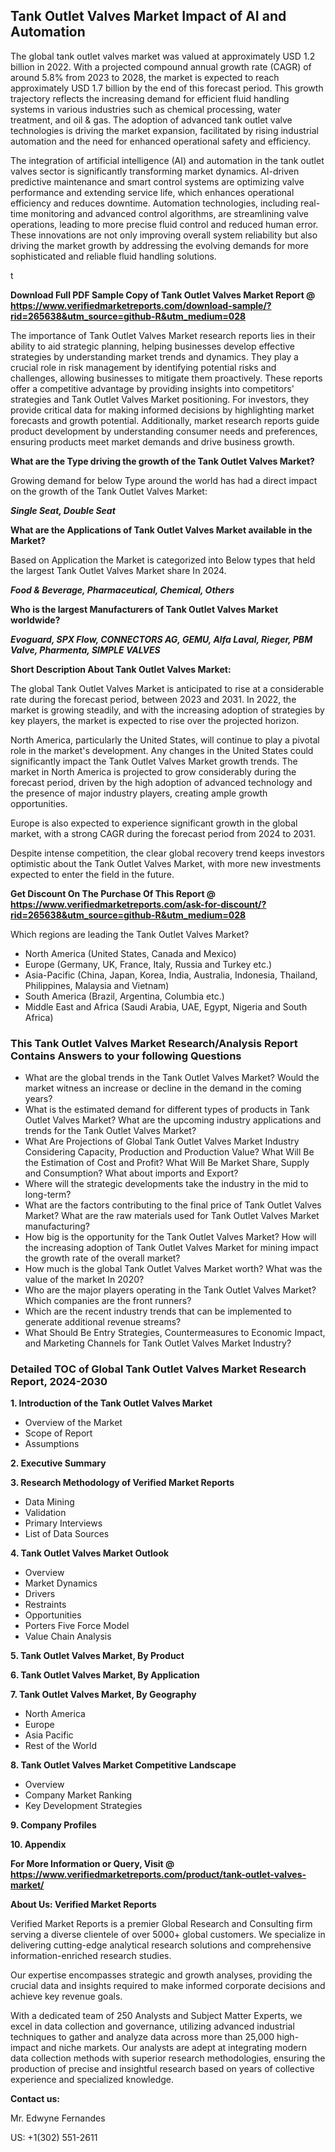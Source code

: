 <h2>Tank Outlet Valves Market Impact of AI and Automation</h2><p>The global tank outlet valves market was valued at approximately USD 1.2 billion in 2022. With a projected compound annual growth rate (CAGR) of around 5.8% from 2023 to 2028, the market is expected to reach approximately USD 1.7 billion by the end of this forecast period. This growth trajectory reflects the increasing demand for efficient fluid handling systems in various industries such as chemical processing, water treatment, and oil & gas. The adoption of advanced tank outlet valve technologies is driving the market expansion, facilitated by rising industrial automation and the need for enhanced operational safety and efficiency.</p><p>The integration of artificial intelligence (AI) and automation in the tank outlet valves sector is significantly transforming market dynamics. AI-driven predictive maintenance and smart control systems are optimizing valve performance and extending service life, which enhances operational efficiency and reduces downtime. Automation technologies, including real-time monitoring and advanced control algorithms, are streamlining valve operations, leading to more precise fluid control and reduced human error. These innovations are not only improving overall system reliability but also driving the market growth by addressing the evolving demands for more sophisticated and reliable fluid handling solutions.</p>t</p><p id="" class=""><strong>Download Full PDF Sample Copy of Tank Outlet Valves Market Report @ <a href="https://www.verifiedmarketreports.com/download-sample/?rid=265638&utm_source=github-R&utm_medium=028" target="_blank">https://www.verifiedmarketreports.com/download-sample/?rid=265638&utm_source=github-R&utm_medium=028</a></strong></p><p>The importance of&nbsp;Tank Outlet Valves Market research reports lies in their ability to aid strategic planning, helping businesses develop effective strategies by understanding market trends and dynamics. They play a crucial role in risk management by identifying potential risks and challenges, allowing businesses to mitigate them proactively. These reports offer a competitive advantage by providing insights into competitors' strategies and Tank Outlet Valves Market positioning. For investors, they provide critical data for making informed decisions by highlighting market forecasts and growth potential. Additionally, market research reports guide product development by understanding consumer needs and preferences, ensuring products meet market demands and drive business growth.</p><p><strong>What are the&nbsp;Type driving the growth of the Tank Outlet Valves Market?</strong></p><p id="" class="">Growing demand for below Type around the world has had a direct impact on the growth of the Tank Outlet Valves Market:</p><em><strong>Single Seat, Double Seat</strong></em></p><strong>What are the&nbsp;Applications&nbsp;of Tank Outlet Valves Market available in the Market?</strong></p><p id="" class="">Based on Application the Market is categorized into Below types that held the largest Tank Outlet Valves Market share In 2024.</p><em><strong>Food & Beverage, Pharmaceutical, Chemical, Others</strong></em></p><strong>Who is the largest Manufacturers of Tank Outlet Valves Market worldwide?</strong></p><p><em><strong>Evoguard, SPX Flow, CONNECTORS AG, GEMU, Alfa Laval, Rieger, PBM Valve, Pharmenta, SIMPLE VALVES</strong></em></p><p id="" class=""><strong>Short Description About Tank Outlet Valves Market:</strong></p><p>The global Tank Outlet Valves Market is anticipated to rise at a considerable rate during the forecast period, between 2023 and 2031. In 2022, the market is growing steadily, and with the increasing adoption of strategies by key players, the market is expected to rise over the projected horizon.</p><p>North America, particularly the United States, will continue to play a pivotal role in the market's development. Any changes in the United States could significantly impact the Tank Outlet Valves Market growth trends. The market in North America is projected to grow considerably during the forecast period, driven by the high adoption of advanced technology and the presence of major industry players, creating ample growth opportunities.</p><p>Europe is also expected to experience significant growth in the global market, with a strong CAGR during the forecast period from 2024 to 2031.</p><p>Despite intense competition, the clear global recovery trend keeps investors optimistic about the Tank Outlet Valves Market, with more new investments expected to enter the field in the future.</p><p id="" class=""><strong>Get Discount On The Purchase Of This Report @ <a href="https://www.verifiedmarketreports.com/ask-for-discount/?rid=265638&utm_source=github-R&utm_medium=028" target="_blank">https://www.verifiedmarketreports.com/ask-for-discount/?rid=265638&utm_source=github-R&utm_medium=028</a></strong></p>Which regions are leading the Tank Outlet Valves Market?</p><ul><li>North America (United States, Canada and Mexico)</li><li>Europe (Germany, UK, France, Italy, Russia and Turkey etc.)</li><li>Asia-Pacific (China, Japan, Korea, India, Australia, Indonesia, Thailand, Philippines, Malaysia and Vietnam)</li><li>South America (Brazil, Argentina, Columbia etc.)</li><li>Middle East and Africa (Saudi Arabia, UAE, Egypt, Nigeria and South Africa)</li></ul><h3 id="" class="">This Tank Outlet Valves Market Research/Analysis Report Contains Answers to your following Questions</h3><ul><li>What are the global trends in the Tank Outlet Valves Market? Would the market witness an increase or decline in the demand in the coming years?</li><li>What is the estimated demand for different types of products in Tank Outlet Valves Market? What are the upcoming industry applications and trends for the Tank Outlet Valves Market?</li><li>What Are Projections of Global Tank Outlet Valves Market Industry Considering Capacity, Production and Production Value? What Will Be the Estimation of Cost and Profit? What Will Be Market Share, Supply and Consumption? What about imports and Export?</li><li>Where will the strategic developments take the industry in the mid to long-term?</li><li>What are the factors contributing to the final price of Tank Outlet Valves Market? What are the raw materials used for Tank Outlet Valves Market manufacturing?</li><li>How big is the opportunity for the Tank Outlet Valves Market? How will the increasing adoption of Tank Outlet Valves Market for mining impact the growth rate of the overall market?</li><li>How much is the global Tank Outlet Valves Market worth? What was the value of the market In 2020?</li><li>Who are the major players operating in the Tank Outlet Valves Market? Which companies are the front runners?</li><li>Which are the recent industry trends that can be implemented to generate additional revenue streams?</li><li>What Should Be Entry Strategies, Countermeasures to Economic Impact, and Marketing Channels for Tank Outlet Valves Market Industry?</li></ul><h3 id="" class="">Detailed TOC of Global Tank Outlet Valves Market Research Report, 2024-2030</h3><p id="" class=""><strong>1. Introduction of the Tank Outlet Valves Market</strong></p><ul><li>Overview of the Market</li><li>Scope of Report</li><li>Assumptions</li></ul><p id="" class=""><strong>2. Executive Summary</strong></p><p id="" class=""><strong>3. Research Methodology of Verified Market Reports</strong></p><ul><li>Data Mining</li><li>Validation</li><li>Primary Interviews</li><li>List of Data Sources</li></ul><p id="" class=""><strong>4. Tank Outlet Valves Market Outlook</strong></p><ul><li>Overview</li><li>Market Dynamics</li><li>Drivers</li><li>Restraints</li><li>Opportunities</li><li>Porters Five Force Model</li><li>Value Chain Analysis</li></ul><p id="" class=""><strong>5. Tank Outlet Valves Market, By Product</strong></p><p id="" class=""><strong>6. Tank Outlet Valves Market, By Application</strong></p><p id="" class=""><strong>7. Tank Outlet Valves Market, By Geography</strong></p><ul><li>North America</li><li>Europe</li><li>Asia Pacific</li><li>Rest of the World</li></ul><p id="" class=""><strong>8. Tank Outlet Valves Market Competitive Landscape</strong></p><ul><li>Overview</li><li>Company Market Ranking</li><li>Key Development Strategies</li></ul><p id="" class=""><strong>9. Company Profiles</strong></p><p id="" class=""><strong>10. Appendix</strong></p><p id="" class=""><strong>For More Information or Query, Visit @ <a href="https://www.verifiedmarketreports.com/product/tank-outlet-valves-market/" target="_blank">https://www.verifiedmarketreports.com/product/tank-outlet-valves-market/</a></strong></p><p id="" class=""><strong>About Us: Verified Market Reports</strong></p><p id="" class="">Verified Market Reports is a premier Global Research and Consulting firm serving a diverse clientele of over 5000+ global customers. We specialize in delivering cutting-edge analytical research solutions and comprehensive information-enriched research studies.</p><p id="" class="">Our expertise encompasses strategic and growth analyses, providing the crucial data and insights required to make informed corporate decisions and achieve key revenue goals.</p><p id="" class="">With a dedicated team of 250 Analysts and Subject Matter Experts, we excel in data collection and governance, utilizing advanced industrial techniques to gather and analyze data across more than 25,000 high-impact and niche markets. Our analysts are adept at integrating modern data collection methods with superior research methodologies, ensuring the production of precise and insightful research based on years of collective experience and specialized knowledge.</p><p id="" class=""><strong>Contact us:</strong></p><p id="" class="">Mr. Edwyne Fernandes</p><p id="" class="">US: +1(302) 551-2611</p>